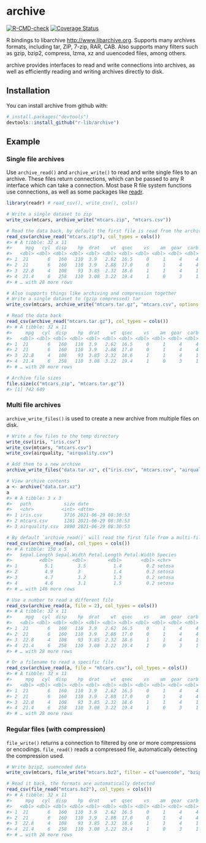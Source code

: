 
<!-- README.md is generated from README.Rmd. Please edit that file -->

# archive

<!-- badges: start -->

[![R-CMD-check](https://github.com/r-lib/archive/workflows/R-CMD-check/badge.svg)](https://github.com/r-lib/archive/actions)
[![Coverage
Status](https://img.shields.io/codecov/c/github/r-lib/archive/master.svg)](https://codecov.io/github/r-lib/archive?branch=master)
<!-- badges: end -->

R bindings to libarchive <http://www.libarchive.org>. Supports many
archives formats, including tar, ZIP, 7-zip, RAR, CAB. Also supports
many filters such as gzip, bzip2, compress, lzma, xz and uuencoded
files, among others.

archive provides interfaces to read and write connections into archives,
as well as efficiently reading and writing archives directly to disk.

## Installation

You can install archive from github with:

``` r
# install.packages("devtools")
devtools::install_github("r-lib/archive")
```

## Example

### Single file archives

Use `archive_read()` and `archive_write()` to read and write single
files to an archive. These files return connections, which can be passed
to any R interface which can take a connection. Most base R file system
functions use connections, as well as some packages like
[readr](https://readr.tidyverse.org/).

``` r
library(readr) # read_csv(), write_csv(), cols()

# Write a single dataset to zip
write_csv(mtcars, archive_write("mtcars.zip", "mtcars.csv"))

# Read the data back, by default the first file is read from the archive.
read_csv(archive_read("mtcars.zip"), col_types = cols())
#> # A tibble: 32 x 11
#>     mpg   cyl  disp    hp  drat    wt  qsec    vs    am  gear  carb
#>   <dbl> <dbl> <dbl> <dbl> <dbl> <dbl> <dbl> <dbl> <dbl> <dbl> <dbl>
#> 1  21       6   160   110  3.9   2.62  16.5     0     1     4     4
#> 2  21       6   160   110  3.9   2.88  17.0     0     1     4     4
#> 3  22.8     4   108    93  3.85  2.32  18.6     1     1     4     1
#> 4  21.4     6   258   110  3.08  3.22  19.4     1     0     3     1
#> # … with 28 more rows

# Also supports things like archiving and compression together
# Write a single dataset to (gzip compressed) tar
write_csv(mtcars, archive_write("mtcars.tar.gz", "mtcars.csv", options = "compression-level=9"))

# Read the data back
read_csv(archive_read("mtcars.tar.gz"), col_types = cols())
#> # A tibble: 32 x 11
#>     mpg   cyl  disp    hp  drat    wt  qsec    vs    am  gear  carb
#>   <dbl> <dbl> <dbl> <dbl> <dbl> <dbl> <dbl> <dbl> <dbl> <dbl> <dbl>
#> 1  21       6   160   110  3.9   2.62  16.5     0     1     4     4
#> 2  21       6   160   110  3.9   2.88  17.0     0     1     4     4
#> 3  22.8     4   108    93  3.85  2.32  18.6     1     1     4     1
#> 4  21.4     6   258   110  3.08  3.22  19.4     1     0     3     1
#> # … with 28 more rows

# Archive file sizes
file.size(c("mtcars.zip", "mtcars.tar.gz"))
#> [1] 742 649
```

### Multi file archives

`archive_write_files()` is used to create a new archive from multiple
files on disk.

``` r
# Write a few files to the temp directory
write_csv(iris, "iris.csv")
write_csv(mtcars, "mtcars.csv")
write_csv(airquality, "airquality.csv")

# Add them to a new archive
archive_write_files("data.tar.xz", c("iris.csv", "mtcars.csv", "airquality.csv"))

# View archive contents
a <- archive("data.tar.xz")
a
#> # A tibble: 3 x 3
#>   path            size date               
#>   <chr>          <int> <dttm>             
#> 1 iris.csv        3716 2021-06-29 08:30:53
#> 2 mtcars.csv      1281 2021-06-29 08:30:53
#> 3 airquality.csv  2890 2021-06-29 08:30:53

# By default `archive_read()` will read the first file from a multi-file archive.
read_csv(archive_read(a), col_types = cols())
#> # A tibble: 150 x 5
#>   Sepal.Length Sepal.Width Petal.Length Petal.Width Species
#>          <dbl>       <dbl>        <dbl>       <dbl> <chr>  
#> 1          5.1         3.5          1.4         0.2 setosa 
#> 2          4.9         3            1.4         0.2 setosa 
#> 3          4.7         3.2          1.3         0.2 setosa 
#> 4          4.6         3.1          1.5         0.2 setosa 
#> # … with 146 more rows

# Use a number to read a different file
read_csv(archive_read(a, file = 2), col_types = cols())
#> # A tibble: 32 x 11
#>     mpg   cyl  disp    hp  drat    wt  qsec    vs    am  gear  carb
#>   <dbl> <dbl> <dbl> <dbl> <dbl> <dbl> <dbl> <dbl> <dbl> <dbl> <dbl>
#> 1  21       6   160   110  3.9   2.62  16.5     0     1     4     4
#> 2  21       6   160   110  3.9   2.88  17.0     0     1     4     4
#> 3  22.8     4   108    93  3.85  2.32  18.6     1     1     4     1
#> 4  21.4     6   258   110  3.08  3.22  19.4     1     0     3     1
#> # … with 28 more rows

# Or a filename to read a specific file
read_csv(archive_read(a, file = "mtcars.csv"), col_types = cols())
#> # A tibble: 32 x 11
#>     mpg   cyl  disp    hp  drat    wt  qsec    vs    am  gear  carb
#>   <dbl> <dbl> <dbl> <dbl> <dbl> <dbl> <dbl> <dbl> <dbl> <dbl> <dbl>
#> 1  21       6   160   110  3.9   2.62  16.5     0     1     4     4
#> 2  21       6   160   110  3.9   2.88  17.0     0     1     4     4
#> 3  22.8     4   108    93  3.85  2.32  18.6     1     1     4     1
#> 4  21.4     6   258   110  3.08  3.22  19.4     1     0     3     1
#> # … with 28 more rows
```

### Regular files (with compression)

`file_write()` returns a connection to filtered by one or more
compressions or encodings. `file_read()` reads a compressed file,
automatically detecting the compression used.

``` r
# Write bzip2, uuencoded data
write_csv(mtcars, file_write("mtcars.bz2", filter = c("uuencode", "bzip2")))

# Read it back, the formats are automatically detected
read_csv(file_read("mtcars.bz2"), col_types = cols())
#> # A tibble: 32 x 11
#>     mpg   cyl  disp    hp  drat    wt  qsec    vs    am  gear  carb
#>   <dbl> <dbl> <dbl> <dbl> <dbl> <dbl> <dbl> <dbl> <dbl> <dbl> <dbl>
#> 1  21       6   160   110  3.9   2.62  16.5     0     1     4     4
#> 2  21       6   160   110  3.9   2.88  17.0     0     1     4     4
#> 3  22.8     4   108    93  3.85  2.32  18.6     1     1     4     1
#> 4  21.4     6   258   110  3.08  3.22  19.4     1     0     3     1
#> # … with 28 more rows
```
